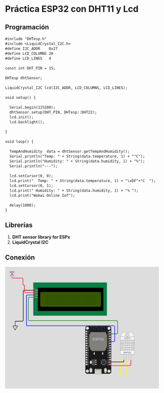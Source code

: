 # Práctica ESP32 con DHT11 y Lcd

## Programación

```
#include "DHTesp.h"
#include <LiquidCrystal_I2C.h>
#define I2C_ADDR    0x27
#define LCD_COLUMNS 20
#define LCD_LINES   4

const int DHT_PIN = 15;

DHTesp dhtSensor;

LiquidCrystal_I2C lcd(I2C_ADDR, LCD_COLUMNS, LCD_LINES);

void setup() {

  Serial.begin(115200);
  dhtSensor.setup(DHT_PIN, DHTesp::DHT22);
  lcd.init();
  lcd.backlight();

}

void loop() {

  TempAndHumidity  data = dhtSensor.getTempAndHumidity();
  Serial.println("Temp: " + String(data.temperature, 1) + "°C");
  Serial.println("Humidity: " + String(data.humidity, 1) + "%");
  Serial.println("---");
  
  lcd.setCursor(0, 0);
  lcd.print("  Temp: " + String(data.temperature, 1) + "\xDF"+"C  ");
  lcd.setCursor(0, 1);
  lcd.print(" Humidity: " + String(data.humidity, 1) + "% ");
  lcd.print("Wokwi Online IoT");

  delay(1000);
}
```

## Librerías

1. **DHT sensor library for ESPx**
2. **LiquidCrystal I2C**

## Conexión

![](https://github.com/DiegoJm10/PracticaDHTconlcd/blob/main/ESP32%20CON%20DHT22%20Y%20LCD%20-%20Wokwi%20ESP32,%20STM32,%20Arduino%20Simulator%20-%20Google%20Chrome%2009_06_2023%2008_14_14%20a.%20m..png?raw=true)